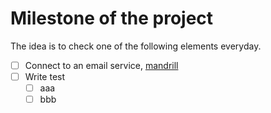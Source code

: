 # Milestone of the project

The idea is to check one of the following elements everyday.

- [ ] Connect to an email service, [mandrill][1]
- [ ] Write test
     - [ ] aaa
     - [ ] bbb

[1]: http://mandrill.com/

